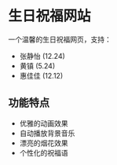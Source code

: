 # 生日祝福网站

一个温馨的生日祝福网页，支持：
- 张静怡 (12.24)
- 黄镇 (5.24)
- 惠佳佳 (12.12)

## 功能特点
- 优雅的动画效果
- 自动播放背景音乐
- 漂亮的烟花效果
- 个性化的祝福语